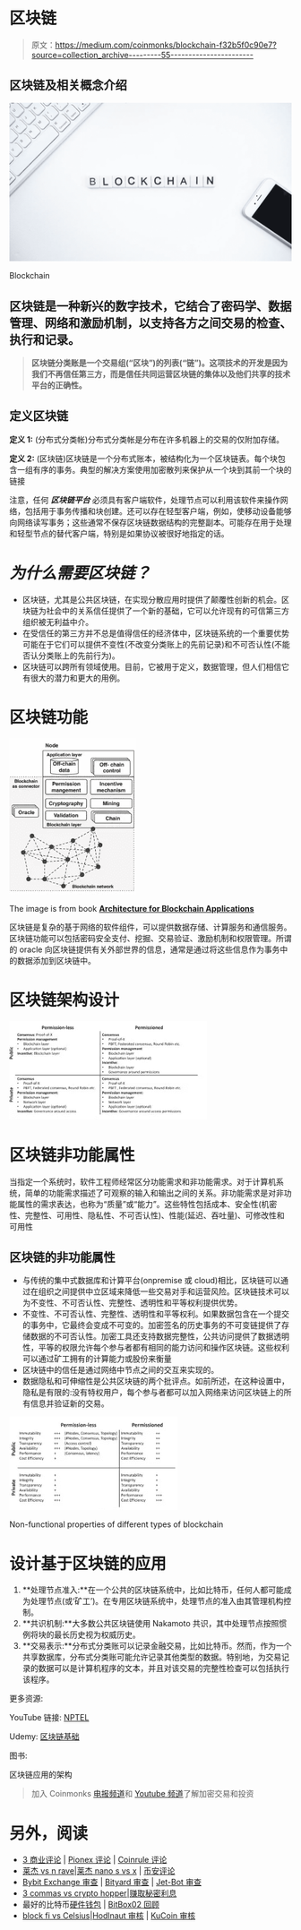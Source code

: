 # 区块链

> 原文：<https://medium.com/coinmonks/blockchain-f32b5f0c90e7?source=collection_archive---------55----------------------->

## 区块链及相关概念介绍

![](img/67d22c1322a6792f7b1032f45d93352e.png)

Blockchain

## **区块链是一种新兴的数字技术，它结合了密码学、数据管理、网络和激励机制，以支持各方之间交易的检查、执行和记录。**

> **区块链分类账是一个交易组(“区块”)的列表(“链”)。这项技术的开发是因为我们不再信任第三方，而是信任共同运营区块链的集体以及他们共享的技术平台的正确性。**

## **定义区块链**

**定义 1:** (分布式分类帐)分布式分类帐是分布在许多机器上的交易的仅附加存储。

**定义 2:** (区块链)区块链是一个分布式账本，被结构化为一个区块链表。每个块包含一组有序的事务。典型的解决方案使用加密散列来保护从一个块到其前一个块的链接

注意，任何 ***区块链平台*** 必须具有客户端软件，处理节点可以利用该软件来操作网络，包括用于事务传播和块创建。还可以存在轻型客户端，例如，使移动设备能够向网络读写事务；这些通常不保存区块链数据结构的完整副本。可能存在用于处理和轻型节点的替代客户端，特别是如果协议被很好地指定的话。

# *为什么需要区块链？*

*   区块链，尤其是公共区块链，在实现分散应用时提供了颠覆性创新的机会。区块链为社会中的关系信任提供了一个新的基础，它可以允许现有的可信第三方组织被无利益中介。
*   在受信任的第三方并不总是值得信任的经济体中，区块链系统的一个重要优势可能在于它们可以提供不变性(不改变分类账上的先前记录)和不可否认性(不能否认分类账上的先前行为)。
*   区块链可以跨所有领域使用。目前，它被用于定义，数据管理，但人们相信它有很大的潜力和更大的用例。

# 区块链功能

![](img/5e3f46d480096e7f74c2e51186327625.png)

The image is from book [**Architecture for Blockchain Applications**](https://www.amazon.com/exec/obidos/ASIN/3030030342/acmorg-20)

区块链是复杂的基于网络的软件组件，可以提供数据存储、计算服务和通信服务。区块链功能可以包括密码安全支付、挖掘、交易验证、激励机制和权限管理。所谓的 oracle 向区块链提供有关外部世界的信息，通常是通过将这些信息作为事务中的数据添加到区块链中。

# 区块链架构设计

![](img/15fdf4dfdc681c3952c32895e00f7461.png)

# 区块链非功能属性

当指定一个系统时，软件工程师经常区分功能需求和非功能需求。对于计算机系统，简单的功能需求描述了可观察的输入和输出之间的关系。非功能需求是对非功能属性的需求表达，也称为“质量”或“能力”。这些特性包括成本、安全性(机密性、完整性、可用性、隐私性、不可否认性)、性能(延迟、吞吐量)、可修改性和可用性

## 区块链的非功能属性

*   与传统的集中式数据库和计算平台(onpremise 或 cloud)相比，区块链可以通过在组织之间提供中立区域来降低一些交易对手和运营风险。区块链技术可以为不变性、不可否认性、完整性、透明性和平等权利提供优势。
*   不变性、不可否认性、完整性、透明性和平等权利。如果数据包含在一个提交的事务中，它最终会变成不可变的。加密签名的历史事务的不可变链提供了存储数据的不可否认性。加密工具还支持数据完整性，公共访问提供了数据透明性，平等的权限允许每个参与者都有相同的能力访问和操作区块链。这些权利可以通过矿工拥有的计算能力或股份来衡量
*   区块链中的信任是通过网络中节点之间的交互来实现的。
*   数据隐私和可伸缩性是公共区块链的两个批评点。如前所述，在这种设置中，隐私是有限的:没有特权用户，每个参与者都可以加入网络来访问区块链上的所有信息并验证新的交易。

![](img/2995c7a621b578ccfa22dd3a849fece9.png)

Non-functional properties of different types of blockchain

# 设计基于区块链的应用

1.  **处理节点准入:**在一个公共的区块链系统中，比如比特币，任何人都可能成为处理节点(或‘矿工’)。在专用区块链系统中，处理节点的准入由其管理机构控制。
2.  **共识机制:**大多数公共区块链使用 Nakamoto 共识，其中处理节点按照惯例将块的最长历史视为权威历史。
3.  **交易表示:**分布式分类账可以记录金融交易，比如比特币。然而，作为一个共享数据库，分布式分类账可能允许记录其他类型的数据。特别地，为交易记录的数据可以是计算机程序的文本，并且对该交易的完整性检查可以包括执行该程序。

更多资源:

YouTube 链接: [NPTEL](https://www.youtube.com/playlist?list=PLHRLZtgrF2jl8yqucJsMFqh5XpRLTgCI4)

Udemy: [区块链基础](https://www.udemy.com/share/102Udw3@NXfhYvqax1gJO_Ob48OX1HmLLdTa5QmT2gUAJLulyejU1leEfe06akhBSX_qC39e/)

图书:

区块链应用的架构

> 加入 Coinmonks [电报频道](https://t.me/coincodecap)和 [Youtube 频道](https://www.youtube.com/c/coinmonks/videos)了解加密交易和投资

# 另外，阅读

*   [3 商业评论](/coinmonks/3commas-review-an-excellent-crypto-trading-bot-2020-1313a58bec92) | [Pionex 评论](https://coincodecap.com/pionex-review-exchange-with-crypto-trading-bot) | [Coinrule 评论](/coinmonks/coinrule-review-2021-a-beginner-friendly-crypto-trading-bot-daf0504848ba)
*   [莱杰 vs n rave](/coinmonks/ledger-vs-ngrave-zero-7e40f0c1d694)|[莱杰 nano s vs x](/coinmonks/ledger-nano-s-vs-x-battery-hardware-price-storage-59a6663fe3b0) | [币安评论](/coinmonks/binance-review-ee10d3bf3b6e)
*   [Bybit Exchange 审查](/coinmonks/bybit-exchange-review-dbd570019b71) | [Bityard 审查](https://coincodecap.com/bityard-reivew) | [Jet-Bot 审查](https://coincodecap.com/jet-bot-review)
*   [3 commas vs crypto hopper](/coinmonks/3commas-vs-pionex-vs-cryptohopper-best-crypto-bot-6a98d2baa203)|[赚取秘密利息](/coinmonks/earn-crypto-interest-b10b810fdda3)
*   最好的比特币[硬件钱包](/coinmonks/hardware-wallets-dfa1211730c6) | [BitBox02 回顾](/coinmonks/bitbox02-review-your-swiss-bitcoin-hardware-wallet-c36c88fff29)
*   [block fi vs Celsius](/coinmonks/blockfi-vs-celsius-vs-hodlnaut-8a1cc8c26630)|[Hodlnaut 审核](/coinmonks/hodlnaut-review-best-way-to-hodl-is-to-earn-interest-on-your-bitcoin-6658a8c19edf) | [KuCoin 审核](https://coincodecap.com/kucoin-review)